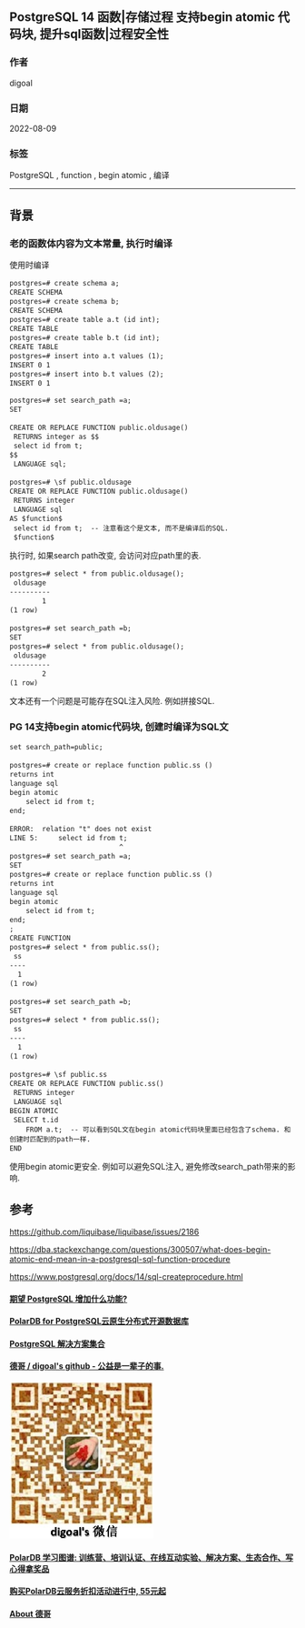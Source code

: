 ## PostgreSQL 14 函数|存储过程 支持begin atomic 代码块, 提升sql函数|过程安全性  
                      
### 作者                      
digoal                      
                      
### 日期                      
2022-08-09                     
                      
### 标签                      
PostgreSQL , function , begin atomic , 编译       
                      
----                      
                      
## 背景      
### 老的函数体内容为文本常量, 执行时编译  
使用时编译  
  
```  
postgres=# create schema a;  
CREATE SCHEMA  
postgres=# create schema b;  
CREATE SCHEMA  
postgres=# create table a.t (id int);  
CREATE TABLE  
postgres=# create table b.t (id int);  
CREATE TABLE  
postgres=# insert into a.t values (1);  
INSERT 0 1  
postgres=# insert into b.t values (2);  
INSERT 0 1  
```  
  
```  
postgres=# set search_path =a;  
SET  
  
CREATE OR REPLACE FUNCTION public.oldusage()   
 RETURNS integer as $$  
 select id from t;  
$$  
 LANGUAGE sql;  
  
postgres=# \sf public.oldusage  
CREATE OR REPLACE FUNCTION public.oldusage()  
 RETURNS integer  
 LANGUAGE sql  
AS $function$  
 select id from t;  -- 注意看这个是文本, 而不是编译后的SQL.  
 $function$  
```  
  
执行时, 如果search path改变, 会访问对应path里的表.   
  
  
  
```  
postgres=# select * from public.oldusage();  
 oldusage   
----------  
        1  
(1 row)  
  
postgres=# set search_path =b;  
SET  
postgres=# select * from public.oldusage();  
 oldusage   
----------  
        2  
(1 row)  
```  
  
  
文本还有一个问题是可能存在SQL注入风险. 例如拼接SQL.  
  
### PG 14支持begin atomic代码块, 创建时编译为SQL文  
  
```  
set search_path=public;  
  
postgres=# create or replace function public.ss ()    
returns int  
language sql   
begin atomic   
    select id from t;  
end;  
  
ERROR:  relation "t" does not exist  
LINE 5:     select id from t;   
                           ^  
postgres=# set search_path =a;  
SET  
postgres=# create or replace function public.ss ()    
returns int  
language sql   
begin atomic   
    select id from t;  
end;                                                                                                             ;  
CREATE FUNCTION  
postgres=# select * from public.ss();  
 ss   
----  
  1  
(1 row)  
  
postgres=# set search_path =b;  
SET  
postgres=# select * from public.ss();  
 ss   
----  
  1  
(1 row)  
  
postgres=# \sf public.ss  
CREATE OR REPLACE FUNCTION public.ss()  
 RETURNS integer  
 LANGUAGE sql  
BEGIN ATOMIC  
 SELECT t.id  
    FROM a.t;  -- 可以看到SQL文在begin atomic代码块里面已经包含了schema. 和创建时匹配到的path一样.   
END  
```  
  
使用begin atomic更安全. 例如可以避免SQL注入, 避免修改search_path带来的影响.    
  
## 参考  
https://github.com/liquibase/liquibase/issues/2186  
  
https://dba.stackexchange.com/questions/300507/what-does-begin-atomic-end-mean-in-a-postgresql-sql-function-procedure  
  
https://www.postgresql.org/docs/14/sql-createprocedure.html  
  
  
#### [期望 PostgreSQL 增加什么功能?](https://github.com/digoal/blog/issues/76 "269ac3d1c492e938c0191101c7238216")
  
  
#### [PolarDB for PostgreSQL云原生分布式开源数据库](https://github.com/ApsaraDB/PolarDB-for-PostgreSQL "57258f76c37864c6e6d23383d05714ea")
  
  
#### [PostgreSQL 解决方案集合](https://yq.aliyun.com/topic/118 "40cff096e9ed7122c512b35d8561d9c8")
  
  
#### [德哥 / digoal's github - 公益是一辈子的事.](https://github.com/digoal/blog/blob/master/README.md "22709685feb7cab07d30f30387f0a9ae")
  
  
![digoal's wechat](../pic/digoal_weixin.jpg "f7ad92eeba24523fd47a6e1a0e691b59")
  
  
#### [PolarDB 学习图谱: 训练营、培训认证、在线互动实验、解决方案、生态合作、写心得拿奖品](https://www.aliyun.com/database/openpolardb/activity "8642f60e04ed0c814bf9cb9677976bd4")
  
  
#### [购买PolarDB云服务折扣活动进行中, 55元起](https://www.aliyun.com/activity/new/polardb-yunparter?userCode=bsb3t4al "e0495c413bedacabb75ff1e880be465a")
  
  
#### [About 德哥](https://github.com/digoal/blog/blob/master/me/readme.md "a37735981e7704886ffd590565582dd0")
  
